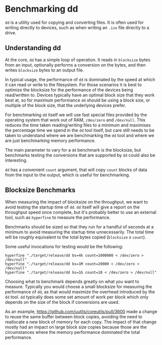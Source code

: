 <!-- spell-checker:ignore maximises -->

# Benchmarking dd

`dd` is a utility used for copying and converting files. It is often used for
writing directly to devices, such as when writing an `.iso` file directly to a
drive.

## Understanding dd

At the core, `dd` has a simple loop of operation. It reads in `blocksize` bytes
from an input, optionally performs a conversion on the bytes, and then writes
`blocksize` bytes to an output file.

In typical usage, the performance of `dd` is dominated by the speed at which it
can read or write to the filesystem. For those scenarios it is best to optimize
the blocksize for the performance of the devices being read/written to. Devices
typically have an optimal block size that they work best at, so for maximum
performance `dd` should be using a block size, or multiple of the block size,
that the underlying devices prefer.

For benchmarking `dd` itself we will use fast special files provided by the
operating system that work out of RAM, `/dev/zero` and `/dev/null`. This reduces
the time taken reading/writing files to a minimum and maximises the percentage
time we spend in the `dd` tool itself, but care still needs to be taken to
understand where we are benchmarking the `dd` tool and where we are just
benchmarking memory performance.

The main parameter to vary for a `dd` benchmark is the blocksize, but benchmarks
testing the conversions that are supported by `dd` could also be interesting.

`dd` has a convenient `count` argument, that will copy `count` blocks of data
from the input to the output, which is useful for benchmarking.

## Blocksize Benchmarks

When measuring the impact of blocksize on the throughput, we want to avoid
testing the startup time of `dd`. `dd` itself will give a report on the
throughput speed once complete, but it's probably better to use an external
tool, such as `hyperfine` to measure the performance.

Benchmarks should be sized so that they run for a handful of seconds at a
minimum to avoid measuring the startup time unnecessarily. The total time will
be roughly equivalent to the total bytes copied (`blocksize` x `count`).

Some useful invocations for testing would be the following:

```shell
hyperfine "./target/release/dd bs=4k count=1000000 < /dev/zero > /dev/null"
hyperfine "./target/release/dd bs=1M count=20000 < /dev/zero > /dev/null"
hyperfine "./target/release/dd bs=1G count=10 < /dev/zero > /dev/null"
```

Choosing what to benchmark depends greatly on what you want to measure.
Typically you would choose a small blocksize for measuring the performance of
`dd`, as that would maximize the overhead introduced by the `dd` tool. `dd`
typically does some set amount of work per block which only depends on the size
of the block if conversions are used.

As an example, <https://github.com/uutils/coreutils/pull/3600> made a change to
reuse the same buffer between block copies, avoiding the need to reallocate a
new block of memory for each copy. The impact of that change mostly had an
impact on large block size copies because those are the circumstances where the
memory performance dominated the total performance.
